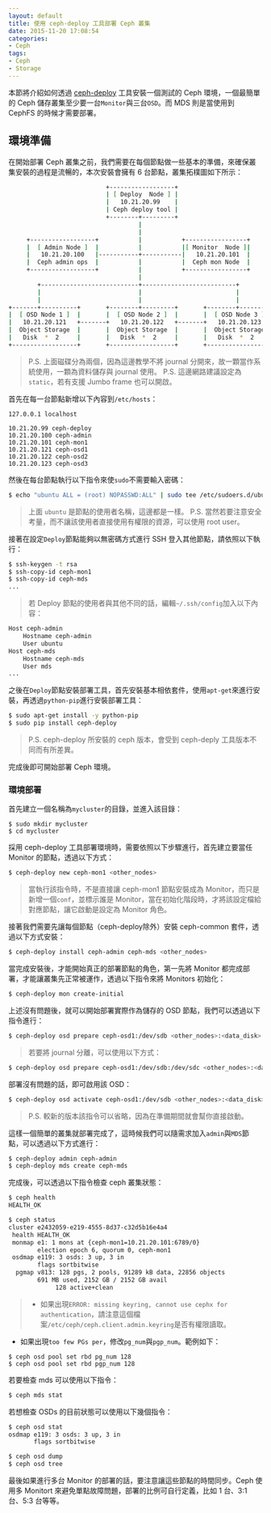 ```yaml
---
layout: default
title: 使用 ceph-deploy 工具部署 Ceph 叢集
date: 2015-11-20 17:08:54
categories:
- Ceph
tags:
- Ceph
- Storage
---
```

本節將介紹如何透過 [ceph-deploy](https://github.com/ceph/ceph-deploy) 工具安裝一個測試的 Ceph 環境，一個最簡單的 Ceph 儲存叢集至少要一台`Monitor`與三台`OSD`。而 MDS 則是當使用到 CephFS 的時候才需要部署。

<!--more-->

## 環境準備
在開始部署 Ceph 叢集之前，我們需要在每個節點做一些基本的準備，來確保叢集安裝的過程是流暢的，本次安裝會擁有 6 台節點，叢集拓樸圖如下所示：
```sh
                           +------------------+
                           | [ Deploy  Node ] |
                           |   10.21.20.99    |
                           | Ceph deploy tool |
                           +--------+---------+
                                    |
                                    |           
     +------------------+           |           +-----------------+
     |  [ Admin Node ]  |           |           |[ Monitor  Node ]|
     |   10.21.20.100   |-----------+-----------|   10.21.20.101  |
     |  Ceph admin ops  |           |           |  Ceph mon Node  |
     +------------------+           |           +-----------------+
                                    |
        +---------------------------+--------------------------+
        |                           |                          |
        |                           |                          |
+-------+----------+       +--------+---------+       +--------+---------+
|  [ OSD Node 1 ]  |       |  [ OSD Node 2 ]  |       |  [ OSD Node 3 ]  |
|   10.21.20.121   +-------+   10.21.20.122   +-------+   10.21.20.123   |
|  Object Storage  |       |  Object Storage  |       |  Object Storage  |
|   Disk  *  2     |       |   Disk  *  2     |       |   Disk  *  2     |
+------------------+       +------------------+       +------------------+
```
> P.S. 上面磁碟分為兩個，因為這邊教學不將 journal 分開來，故一顆當作系統使用，一顆為資料儲存與 journal 使用。
> P.S. 這邊網路建議設定為`static`，若有支援 Jumbo frame 也可以開啟。

首先在每一台節點新增以下內容到`/etc/hosts`：
```
127.0.0.1 localhost

10.21.20.99 ceph-deploy
10.21.20.100 ceph-admin
10.21.20.101 ceph-mon1
10.21.20.121 ceph-osd1
10.21.20.122 ceph-osd2
10.21.20.123 ceph-osd3
```

然後在每台節點執行以下指令來使`sudo`不需要輸入密碼：
```sh
$ echo "ubuntu ALL = (root) NOPASSWD:ALL" | sudo tee /etc/sudoers.d/ubuntu && sudo chmod 440 /etc/sudoers.d/ubuntu
```
> 上面 `ubuntu` 是節點的使用者名稱，這邊都是一樣。
> P.S. 當然若要注意安全考量，而不讓該使用者直接使用有權限的資源，可以使用 root user。

接著在設定`Deploy`節點能夠以無密碼方式進行 SSH 登入其他節點，請依照以下執行：
```sh
$ ssh-keygen -t rsa
$ ssh-copy-id ceph-mon1
$ ssh-copy-id ceph-mds
...
```
> 若 Deploy 節點的使用者與其他不同的話，編輯`~/.ssh/config`加入以下內容：
```sh
Host ceph-admin
    Hostname ceph-admin
    User ubuntu
Host ceph-mds
    Hostname ceph-mds
    User mds
...
```

之後在`Deploy`節點安裝部署工具，首先安裝基本相依套件，使用`apt-get`來進行安裝，再透過`python-pip`進行安裝部署工具：
```sh
$ sudo apt-get install -y python-pip
$ sudo pip install ceph-deploy
```
> P.S. ceph-deploy 所安裝的 ceph 版本，會受到 ceph-deply 工具版本不同而有所差異。

完成後即可開始部署 Ceph 環境。

### 環境部署
首先建立一個名稱為`mycluster`的目錄，並進入該目錄：
```
$ sudo mkdir mycluster
$ cd mycluster
```

採用 ceph-deploy 工具部署環境時，需要依照以下步驟進行，首先建立要當任 Monitor 的節點，透過以下方式：
```sh
$ ceph-deploy new ceph-mon1 <other_nodes>
```
> 當執行該指令時，不是直接讓 ceph-mon1 節點安裝成為 Monitor，而只是新增一個`conf`，並標示誰是 Monitor，當在初始化階段時，才將該設定檔給對應節點，讓它啟動是設定為 Monitor 角色。


接著我們需要先讓每個節點（ceph-deploy除外）安裝 ceph-common 套件，透過以下方式安裝：
```sh
$ ceph-deploy install ceph-admin ceph-mds <other_nodes>
```

當完成安裝後，才能開始真正的部署節點的角色，第一先將 Monitor 都完成部署，才能讓叢集先正常被運作，透過以下指令來將 Monitors 初始化：
```sh
$ ceph-deploy mon create-initial
```

上述沒有問題後，就可以開始部署實際作為儲存的 OSD 節點，我們可以透過以下指令進行：
```sh
$ ceph-deploy osd prepare ceph-osd1:/dev/sdb <other_nodes>:<data_disk>
```
> 若要將 journal 分離，可以使用以下方式：
```sh
$ ceph-deploy osd prepare ceph-osd1:/dev/sdb:/dev/sdc <other_nodes>:<data_disk>:<journal_disk>
```

部署沒有問題的話，即可啟用該 OSD：
```sh
$ ceph-deploy osd activate ceph-osd1:/dev/sdb <other_nodes>:<data_disk>
```
> P.S. 較新的版本該指令可以省略，因為在準備期間就會幫你直接啟動。

這樣一個簡單的叢集就部署完成了，這時候我們可以隨需求加入`admin`與`MDS`節點，可以透過以下方式進行：
```sh
$ ceph-deploy admin ceph-admin
$ ceph-deploy mds create ceph-mds
```

完成後，可以透過以下指令檢查 ceph 叢集狀態：
```sh
$ ceph health
HEALTH_OK

$ ceph status
cluster e2432059-e219-4555-8d37-c32d5b16e4a4
 health HEALTH_OK
 monmap e1: 1 mons at {ceph-mon1=10.21.20.101:6789/0}
        election epoch 6, quorum 0, ceph-mon1
 osdmap e119: 3 osds: 3 up, 3 in
        flags sortbitwise
  pgmap v813: 128 pgs, 2 pools, 91289 kB data, 22856 objects
        691 MB used, 2152 GB / 2152 GB avail
             128 active+clean
```
> * 如果出現`ERROR: missing keyring, cannot use cephx for authentication`，請注意這個檔案`/etc/ceph/ceph.client.admin.keyring`是否有權限讀取。
* 如果出現`too few PGs per`，修改`pg_num`與`pgp_num`。範例如下：
> 
```
$ ceph osd pool set rbd pg_num 128
$ ceph osd pool set rbd pgp_num 128
```

若要檢查 mds 可以使用以下指令：
```sh
$ ceph mds stat
```

若想檢查 OSDs 的目前狀態可以使用以下幾個指令：
```sh
$ ceph osd stat
osdmap e119: 3 osds: 3 up, 3 in
       flags sortbitwise

$ ceph osd dump
$ ceph osd tree
```

最後如果進行多台 Monitor 的部署的話，要注意讓這些節點的時間同步。Ceph 使用多 Monitort 來避免單點故障問題，部署的比例可自行定義，比如 1 台、3:1 台、5:3 台等等。
